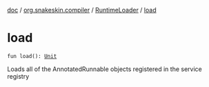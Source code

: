 [doc](../../index.md) / [org.snakeskin.compiler](../index.md) / [RuntimeLoader](index.md) / [load](./load.md)

# load

`fun load(): `[`Unit`](https://kotlinlang.org/api/latest/jvm/stdlib/kotlin/-unit/index.html)

Loads all of the AnnotatedRunnable objects registered in the service registry

